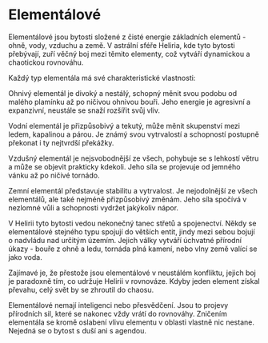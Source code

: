 # Elementálové

Elementálové jsou bytosti složené z čisté energie základních elementů - ohně, vody, vzduchu a země. V astrální sféře Heliria, kde tyto bytosti přebývají, zuří věčný boj mezi těmito elementy, což vytváří dynamickou a chaotickou rovnováhu.

Každý typ elementála má své charakteristické vlastnosti:

Ohnivý elementál je divoký a nestálý, schopný měnit svou podobu od malého plamínku až po ničivou ohnivou bouři. Jeho energie je agresivní a expanzivní, neustále se snaží rozšířit svůj vliv.

Vodní elementál je přizpůsobivý a tekutý, může měnit skupenství mezi ledem, kapalinou a párou. Je známý svou vytrvalostí a schopností postupně překonat i ty nejtvrdší překážky.

Vzdušný elementál je nejsvobodnější ze všech, pohybuje se s lehkostí větru a může se objevit prakticky kdekoli. Jeho síla se projevuje od jemného vánku až po ničivé tornádo.

Zemní elementál představuje stabilitu a vytrvalost. Je nejodolnější ze všech elementálů, ale také nejméně přizpůsobivý změnám. Jeho síla spočívá v nezlomné vůli a schopnosti vydržet jakýkoliv nápor.

V Helirii tyto bytosti vedou nekonečný tanec střetů a spojenectví. Někdy se elementálové stejného typu spojují do větších entit, jindy mezi sebou bojují o nadvládu nad určitým územím. Jejich války vytváří úchvatné přírodní úkazy - bouře z ohně a ledu, tornáda plná kamení, nebo vlny země valící se jako voda.

Zajímavé je, že přestože jsou elementálové v neustálém konfliktu, jejich boj je paradoxně tím, co udržuje Helirii v rovnováze. Kdyby jeden element získal převahu, celý svět by se zhroutil do chaosu.

Elementálové nemají inteligenci nebo přesvědčení. Jsou to projevy přírodních sil, které se nakonec vždy vrátí do rovnováhy. Zničením elementála se kromě oslabení vlivu elementu v oblasti vlastně nic nestane. Nejedná se o bytost s duší ani s agendou.
